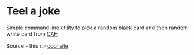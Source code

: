 # Teel a joke

Simple command line utility to pick a random black card and then random white card from [CAH](https://cardsagainsthumanity.com/)

Source - this 👉 [cool site](https://crhallberg.com/cah/)
